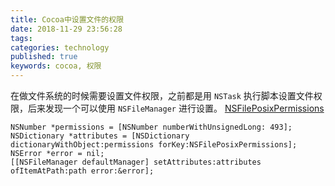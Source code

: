 ```yaml
---
title: Cocoa中设置文件的权限
date: 2018-11-29 23:56:28
tags:
categories: technology
published: true
keywords: cocoa, 权限
---
```


在做文件系统的时候需要设置文件权限，之前都是用 `NSTask` 执行脚本设置文件权限，后来发现一个可以使用 ``NSFileManager`` 进行设置。
[NSFilePosixPermissions](https://developer.apple.com/documentation/foundation/nsfileposixpermissions?language=occ)

```
NSNumber *permissions = [NSNumber numberWithUnsignedLong: 493];
NSDictionary *attributes = [NSDictionary dictionaryWithObject:permissions forKey:NSFilePosixPermissions];
NSError *error = nil;
[[NSFileManager defaultManager] setAttributes:attributes ofItemAtPath:path error:&error];

```
